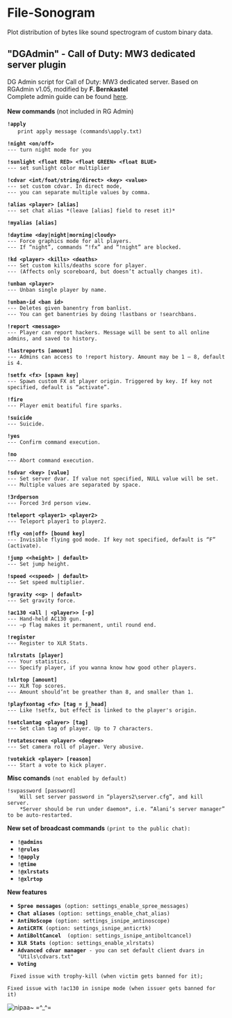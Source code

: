# File-Sonogram

Plot distribution of bytes like sound spectrogram of custom binary data.

## "DGAdmin" - Call of Duty: MW3 dedicated server plugin
DG Admin script for Call of Duty: MW3 dedicated server. Based on RGAdmin v1.05, modified by **F. Bernkastel**<br>
Complete admin guide can be found [here](https://drive.google.com/file/d/0B4OfimTH0gRhdGxoSHBJY194UWs/view?usp=sharing).<br><br>
**New commands** (not included in RG Admin)

**`!apply`**<br>
`　　print apply message (commands\apply.txt)`
        
**`!night <on/off>`**<br>
`--- turn night mode for you`

**`!sunlight <float RED> <float GREEN> <float BLUE>`**<br>
`--- set sunlight color multiplier`

**`!cdvar <int/foat/string/direct> <key> <value>`**<br>
`--- set custom cdvar. In direct mode, `<br>
`--- you can separate multiple values by comma.`

**`!alias <player> [alias]`**<br>
`--- set chat alias *(leave [alias] field to reset it)*`

**`!myalias [alias]`**<br>

**`!daytime <day|night|morning|cloudy>`**<br>
`--- Force graphics mode for all players. `<br>
`--- If “night”, commands “!fx” and “!night” are blocked.`

**`!kd <player> <kills> <deaths>`**<br>
`--- Set custom kills/deaths score for player. `<br>
`--- (Affects only scoreboard, but doesn’t actually changes it).`

**`!unban <player>`**<br>
`--- Unban single player by name.`

**`!unban-id <ban id>`**<br>
`--- Deletes given banentry from banlist.`<br>
`--- You can get banentries by doing !lastbans or !searchbans.`

**`!report <message>`**<br>
`--- Player can report hackers. Message will be sent to all online admins, and saved to history.`

**`!lastreports [amount]`**<br>
`--- Admins can access to !report history. Amount may be 1 – 8, default is 4.`

**`!setfx <fx> [spawn key]`**<br>
`--- Spawn custom FX at player origin. Triggered by key. If key not specified, default is “activate”.`

**`!fire`**<br>
`--- Player emit beatiful fire sparks. `

**`!suicide`**<br>
`--- Suicide.`

**`!yes`**<br>
`--- Confirm command execution.`

**`!no`**<br>
`--- Abort command execution.`

**`!sdvar <key> [value]`**<br>
`--- Set server dvar. If value not specified, NULL value will be set. `
`--- Multiple values are separated by space.`

**`!3rdperson`**<br>
`--- Forced 3rd person view.`

**`!teleport <player1> <player2>`**<br>
`--- Teleport player1 to player2.`

**`!fly <on|off> [bound key]`**<br>
`--- Invisible flying god mode. If key not specified, default is “F” (activate).`

**`!jump <<height> | default>`**<br>
`--- Set jump height.`

**`!speed <<speed> | default>`**<br>
`--- Set speed multiplier.`

**`!gravity <<g> | default>`**<br>
`--- Set gravity force.`

**`!ac130 <all | <player>> [-p]`**<br>
`--- Hand-held AC130 gun. `<br>
`--- –p flag makes it permanent, until round end.`

**`!register`**<br>
`--- Register to XLR Stats.`

**`!xlrstats [player]`**<br>
`--- Your statistics. `<br>
`--- Specify player, if you wanna know how good other players.`

**`!xlrtop [amount]`**<br>
`--- XLR Top scores. `<br>
`--- Amount should’nt be greather than 8, and smaller than 1.`

**`!playfxontag <fx> [tag = j_head]`**<br>
`--- Like !setfx, but effect is linked to the player's origin.`

**`!setclantag <player> [tag]`**<br>
`--- Set clan tag of player. Up to 7 characters.`

**`!rotatescreen <player> <degree>`**<br>
`--- Set camera roll of player. Very abusive.`

**`!votekick <player> [reason]`**<br>
`--- Start a vote to kick player.`

**Misc comands** `(not enabled by default)`

    !svpassword [password]
        Will set server password in “players2\server.cfg”, and kill server.
        *Server should be run under daemon*, i.e. “Alani’s server manager” to be auto-restarted.

**New set of broadcast commands** `(print to the public chat):`
  - **`!@admins`**
  - **`!@rules`**
  - **`!@apply`**
  - **`!@time`**
  - **`!@xlrstats`**
  - **`!@xlrtop`**


**New features**
 - **`Spree messages`**` (option: settings_enable_spree_messages)`
 - **`Chat aliases`**` (option: settings_enable_chat_alias)`
 - **`AntiNoScope`**` (option: settings_isnipe_antinoscope)`
 - **`AntiCRTK`**` (option: settings_isnipe_anticrtk)`
 - **`AntiBoltCancel`**`  (option: settings_isnipe_antiboltcancel)`
 - **`XLR Stats`**` (option: settings_enable_xlrstats)`
 - **`Advanced cdvar manager`**` - you can set default client dvars in "Utils\cdvars.txt"`
 - **`Voting`**

` Fixed issue with trophy-kill (when victim gets banned for it);`

 `Fixed issue with !ac130 in isnipe mode (when issuer gets banned for it)`
 
 ![nipaa~ =^_^=](http://anime.net.kg/uploads/pictures/Furude.Rika.low.1153817.png)
